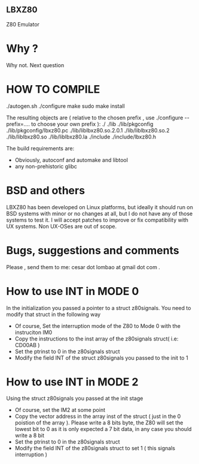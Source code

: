 ## LBXZ80
Z80 Emulator 

# Why ?
Why not. Next question

# HOW TO COMPILE
 
./autogen.sh
./configure
make
sudo make install

The resulting objects are ( relative to the chosen prefix , use ./configure --prefix=.... to choose your own prefix ):
./
./lib
./lib/pkgconfig
./lib/pkgconfig/lbxz80.pc
./lib/liblbxz80.so.2.0.1
./lib/liblbxz80.so.2
./lib/liblbxz80.so
./lib/liblbxz80.la
./include
./include/lbxz80.h

The build requirements are:
- Obviously, autoconf and automake and libtool
- any non-prehistoric glibc 

# BSD and others
LBXZ80 has been developed on Linux platforms, but ideally it should run 
on BSD systems with minor or no changes at all, but I do not have any of 
those systems to test it. I will accept patches to improve or fix 
compatibility with UX systems. Non UX-OSes are out of scope.

# Bugs, suggestions and comments
Please , send them to me: cesar dot lombao at gmail dot com .

# How to use INT in MODE 0
In the initialization you passed a pointer to a struct z80signals. You 
need to modify that struct in the following way
* Of course, Set the interruption mode of the Z80 to Mode 0 with the instruciton IM0
* Copy the instructions to the inst array of the z80signals struct( i.e: CD00AB )
* Set the ptrinst to 0 in the z80signals struct
* Modify the field INT of the struct z80signals you passed to the init to 1 

# How to use INT in MODE 2
Using the struct z80signals you passed at the init stage
* Of course, set the IM2 at some point
* Copy the vector address in the array inst of the struct ( just in the 0 poistion of the array ). Please write a 8 bits byte, the Z80 will set the lowest bit to 0 as it is only expected a 7 bit data, in any 
case you should write a 8 bit
* Set the ptrinst to 0 in the z80signals struct
* Modify the field INT of the z80signals struct to set 1 ( this signals interruption )
